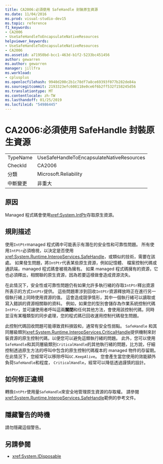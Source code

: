 ```yaml
---
title: CA2006:必須使用 SafeHandle 封裝原生資源
ms.date: 11/04/2016
ms.prod: visual-studio-dev15
ms.topic: reference
f1_keywords:
- CA2006
- UseSafeHandleToEncapsulateNativeResources
helpviewer_keywords:
- UseSafeHandleToEncapsulateNativeResources
- CA2006
ms.assetid: a71950bd-bcc1-463d-b1f2-5233bc451456
author: gewarren
ms.author: gewarren
manager: jillfra
ms.workload:
- cplusplus
ms.openlocfilehash: 9940d200c2b1c78df7a8ce69393f077b282de84a
ms.sourcegitcommit: 2193323efc608118e0ce6f6b2ff532f158245d56
ms.translationtype: MT
ms.contentlocale: zh-TW
ms.lasthandoff: 01/25/2019
ms.locfileid: "54986445"
---
```

# <a name="ca2006-use-safehandle-to-encapsulate-native-resources"></a>CA2006:必須使用 SafeHandle 封裝原生資源

|||
|-|-|
|TypeName|UseSafeHandleToEncapsulateNativeResources|
|CheckId|CA2006|
|分類|Microsoft.Reliability|
|中斷變更|非重大|

## <a name="cause"></a>原因
 Managed 程式碼會使用<xref:System.IntPtr>存取原生資源。

## <a name="rule-description"></a>規則描述
 使用`IntPtr`managed 程式碼中可能表示有潛在的安全性和可靠性問題。 所有使用`IntPtr`必須檢視，以決定是否使用<xref:System.Runtime.InteropServices.SafeHandle>，或類似的技術，需要在該處。 如果發生問題，將`IntPtr`代表某些原生資源，例如記憶體、 檔案控制代碼或通訊端，managed 程式碼會被視為擁有。 如果 managed 程式碼擁有的資源，它也必須釋出，相關聯的原生資源，因為若要這樣做會造成資源流失。

 在此情況下，安全性或可靠性問題仍有如果允許多執行緒的存取`IntPtr`釋出資源所表示的方式`IntPtr`提供。 這些問題牽涉到回收`IntPtr`資源釋放時正在進行另一個執行緒上同時使用資源的值。 這會造成競爭情形，其中一個執行緒可以讀取或寫入錯誤的資源相關聯的資料。 例如，如果您的型別會儲存為作業系統控制代碼`IntPtr`，並可讓使用者呼叫這兩**關閉**和任何其他方法，會使用該控制代碼，同時並沒有某種類型的同步處理，您的程式碼已回收運用控制代碼發生問題。

 此控制代碼回收問題可能導致資料損毀和，通常有安全性弱點。 `SafeHandle` 和其同層級類別<xref:System.Runtime.InteropServices.CriticalHandle>提供機制來封裝資源的原生控制代碼，以便您可以避免這類執行緒的問題。 此外，您可以使用`SafeHandle`和其同層級類別`CriticalHandle`的其他執行緒的問題，比方說，仔細控制透過原生方法的呼叫中包含的原生控制代碼複本的 managed 物件的存留期。 在此情況下，您經常可以移除呼叫`GC.KeepAlive`。 您會產生當您使用的效能額外負荷`SafeHandle`和程度， `CriticalHandle`，經常可以降低透過謹慎的設計。

## <a name="how-to-fix-violations"></a>如何修正違規

轉換`IntPtr`使用量`SafeHandle`來安全地管理原生資源的存取權。 請參閱<xref:System.Runtime.InteropServices.SafeHandle>範例的參考文件。

## <a name="when-to-suppress-warnings"></a>隱藏警告的時機

請勿隱藏這個警告。

## <a name="see-also"></a>另請參閱

- <xref:System.IDisposable>